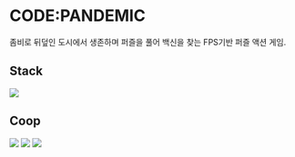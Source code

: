 # CODE:PANDEMIC

좀비로 뒤덮인 도시에서 생존하며 퍼즐을 풀어 백신을 찾는 FPS기반 퍼즐 액션 게임.

## Stack
  <img src="https://img.shields.io/badge/Unity-FFFFFF?style=flat&logo=Unity&logoColor=white"/>

## Coop
  <img src="https://img.shields.io/badge/Notion-000000?style=flat&logo=Notion&logoColor=white"/>
  <img src="https://img.shields.io/badge/Github-181717?style=flat&logo=Github&logoColor=white"/>
  <img src="https://img.shields.io/badge/Discord-5865F2?style=flat&logo=Discord&logoColor=white"/>
